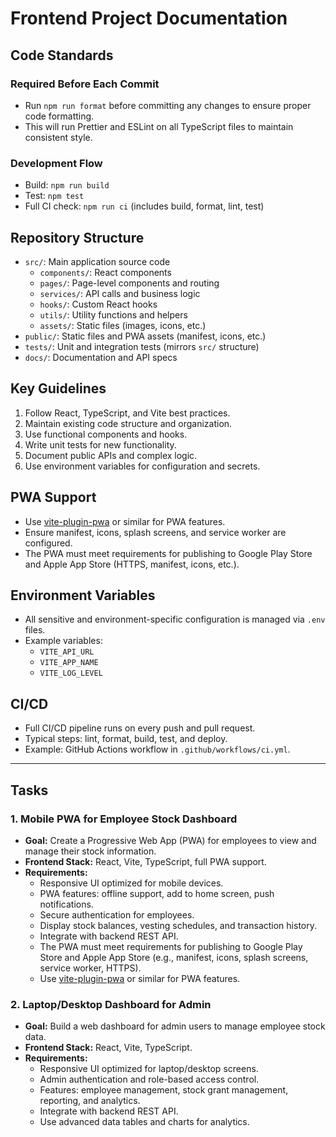 # Frontend Project Documentation

## Code Standards

### Required Before Each Commit
- Run `npm run format` before committing any changes to ensure proper code formatting.
- This will run Prettier and ESLint on all TypeScript files to maintain consistent style.

### Development Flow
- Build: `npm run build`
- Test: `npm test`
- Full CI check: `npm run ci` (includes build, format, lint, test)

## Repository Structure

- `src/`: Main application source code
  - `components/`: React components
  - `pages/`: Page-level components and routing
  - `services/`: API calls and business logic
  - `hooks/`: Custom React hooks
  - `utils/`: Utility functions and helpers
  - `assets/`: Static files (images, icons, etc.)
- `public/`: Static files and PWA assets (manifest, icons, etc.)
- `tests/`: Unit and integration tests (mirrors `src/` structure)
- `docs/`: Documentation and API specs

## Key Guidelines

1. Follow React, TypeScript, and Vite best practices.
2. Maintain existing code structure and organization.
3. Use functional components and hooks.
4. Write unit tests for new functionality.
5. Document public APIs and complex logic.
6. Use environment variables for configuration and secrets.

## PWA Support

- Use [vite-plugin-pwa](https://vite-pwa-org.netlify.app/) or similar for PWA features.
- Ensure manifest, icons, splash screens, and service worker are configured.
- The PWA must meet requirements for publishing to Google Play Store and Apple App Store (HTTPS, manifest, icons, etc.).

## Environment Variables

- All sensitive and environment-specific configuration is managed via `.env` files.
- Example variables:
  - `VITE_API_URL`
  - `VITE_APP_NAME`
  - `VITE_LOG_LEVEL`

## CI/CD

- Full CI/CD pipeline runs on every push and pull request.
- Typical steps: lint, format, build, test, and deploy.
- Example: GitHub Actions workflow in `.github/workflows/ci.yml`.

---

## Tasks

### 1. Mobile PWA for Employee Stock Dashboard

- **Goal:** Create a Progressive Web App (PWA) for employees to view and manage their stock information.
- **Frontend Stack:** React, Vite, TypeScript, full PWA support.
- **Requirements:**
  - Responsive UI optimized for mobile devices.
  - PWA features: offline support, add to home screen, push notifications.
  - Secure authentication for employees.
  - Display stock balances, vesting schedules, and transaction history.
  - Integrate with backend REST API.
  - The PWA must meet requirements for publishing to Google Play Store and Apple App Store (e.g., manifest, icons, splash screens, service worker, HTTPS).
  - Use [vite-plugin-pwa](https://vite-pwa-org.netlify.app/) or similar for PWA features.

### 2. Laptop/Desktop Dashboard for Admin

- **Goal:** Build a web dashboard for admin users to manage employee stock data.
- **Frontend Stack:** React, Vite, TypeScript.
- **Requirements:**
  - Responsive UI optimized for laptop/desktop screens.
  - Admin authentication and role-based access control.
  - Features: employee management, stock grant management, reporting, and analytics.
  - Integrate with backend REST API.
  - Use advanced data tables and charts for analytics.
